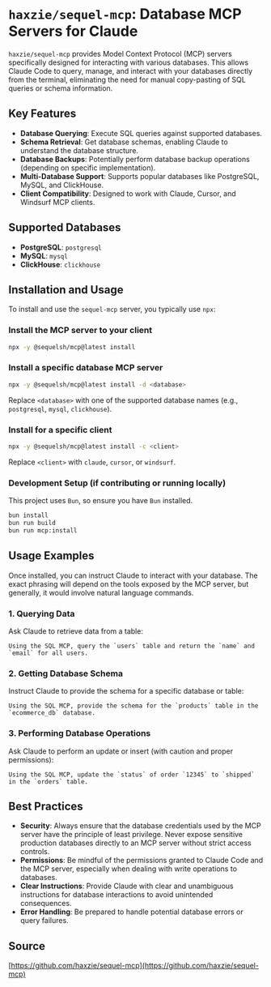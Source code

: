 
# `haxzie/sequel-mcp`: Database MCP Servers for Claude

`haxzie/sequel-mcp` provides Model Context Protocol (MCP) servers specifically designed for interacting with various databases. This allows Claude Code to query, manage, and interact with your databases directly from the terminal, eliminating the need for manual copy-pasting of SQL queries or schema information.

## Key Features

*   **Database Querying**: Execute SQL queries against supported databases.
*   **Schema Retrieval**: Get database schemas, enabling Claude to understand the database structure.
*   **Database Backups**: Potentially perform database backup operations (depending on specific implementation).
*   **Multi-Database Support**: Supports popular databases like PostgreSQL, MySQL, and ClickHouse.
*   **Client Compatibility**: Designed to work with Claude, Cursor, and Windsurf MCP clients.

## Supported Databases

*   **PostgreSQL**: `postgresql`
*   **MySQL**: `mysql`
*   **ClickHouse**: `clickhouse`

## Installation and Usage

To install and use the `sequel-mcp` server, you typically use `npx`:

### Install the MCP server to your client

```bash
npx -y @sequelsh/mcp@latest install
```

### Install a specific database MCP server

```bash
npx -y @sequelsh/mcp@latest install -d <database>
```

Replace `<database>` with one of the supported database names (e.g., `postgresql`, `mysql`, `clickhouse`).

### Install for a specific client

```bash
npx -y @sequelsh/mcp@latest install -c <client>
```

Replace `<client>` with `claude`, `cursor`, or `windsurf`.

### Development Setup (if contributing or running locally)

This project uses `Bun`, so ensure you have `Bun` installed.

```bash
bun install
bun run build
bun run mcp:install
```

## Usage Examples

Once installed, you can instruct Claude to interact with your database. The exact phrasing will depend on the tools exposed by the MCP server, but generally, it would involve natural language commands.

### 1. Querying Data

Ask Claude to retrieve data from a table:

```
Using the SQL MCP, query the `users` table and return the `name` and `email` for all users.
```

### 2. Getting Database Schema

Instruct Claude to provide the schema for a specific database or table:

```
Using the SQL MCP, provide the schema for the `products` table in the `ecommerce_db` database.
```

### 3. Performing Database Operations

Ask Claude to perform an update or insert (with caution and proper permissions):

```
Using the SQL MCP, update the `status` of order `12345` to `shipped` in the `orders` table.
```

## Best Practices

*   **Security**: Always ensure that the database credentials used by the MCP server have the principle of least privilege. Never expose sensitive production databases directly to an MCP server without strict access controls.
*   **Permissions**: Be mindful of the permissions granted to Claude Code and the MCP server, especially when dealing with write operations to databases.
*   **Clear Instructions**: Provide Claude with clear and unambiguous instructions for database interactions to avoid unintended consequences.
*   **Error Handling**: Be prepared to handle potential database errors or query failures.

## Source

[https://github.com/haxzie/sequel-mcp](https://github.com/haxzie/sequel-mcp)


